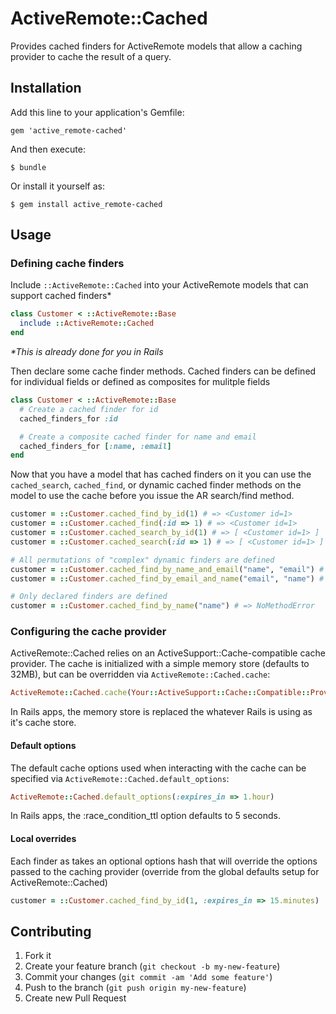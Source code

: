 # ActiveRemote::Cached

Provides cached finders for ActiveRemote models that allow a caching provider to cache the result of a query.

## Installation

Add this line to your application's Gemfile:

    gem 'active_remote-cached'

And then execute:

    $ bundle

Or install it yourself as:

    $ gem install active_remote-cached

## Usage

### Defining cache finders

Include `::ActiveRemote::Cached` into your ActiveRemote models that can support cached finders*

```Ruby
class Customer < ::ActiveRemote::Base
  include ::ActiveRemote::Cached
end
```

_*This is already done for you in Rails_

Then declare some cache finder methods. Cached finders can be defined for individual fields or defined as composites for mulitple fields

```Ruby
class Customer < ::ActiveRemote::Base
  # Create a cached finder for id
  cached_finders_for :id

  # Create a composite cached finder for name and email
  cached_finders_for [:name, :email]
end
```

Now that you have a model that has cached finders on it you can use the `cached_search`, `cached_find`, or dynamic cached finder methods on the model to use the cache before you issue the AR search/find method.

```Ruby
customer = ::Customer.cached_find_by_id(1) # => <Customer id=1>
customer = ::Customer.cached_find(:id => 1) # => <Customer id=1>
customer = ::Customer.cached_search_by_id(1) # => [ <Customer id=1> ]
customer = ::Customer.cached_search(:id => 1) # => [ <Customer id=1> ]
```

```Ruby
# All permutations of "complex" dynamic finders are defined
customer = ::Customer.cached_find_by_name_and_email("name", "email") # => <Customer id=1>
customer = ::Customer.cached_find_by_email_and_name("email", "name") # => <Customer id=1>

# Only declared finders are defined
customer = ::Customer.cached_find_by_name("name") # => NoMethodError
```

### Configuring the cache provider

ActiveRemote::Cached relies on an ActiveSupport::Cache-compatible cache provider. The cache is initialized with a simple memory store (defaults to 32MB), but can be overridden via `ActiveRemote::Cached.cache`:

```Ruby
ActiveRemote::Cached.cache(Your::ActiveSupport::Cache::Compatible::Provider.new)
```

In Rails apps, the memory store is replaced the whatever Rails is using as it's cache store.

#### Default options

The default cache options used when interacting with the cache can be specified via `ActiveRemote::Cached.default_options`:

```Ruby
ActiveRemote::Cached.default_options(:expires_in => 1.hour)
```

In Rails apps, the :race_condition_ttl option defaults to 5 seconds.

#### Local overrides

Each finder as takes an optional options hash that will override the options passed to the caching provider (override from the global defaults setup for ActiveRemote::Cached)

```Ruby
customer = ::Customer.cached_find_by_id(1, :expires_in => 15.minutes)
```

## Contributing

1. Fork it
2. Create your feature branch (`git checkout -b my-new-feature`)
3. Commit your changes (`git commit -am 'Add some feature'`)
4. Push to the branch (`git push origin my-new-feature`)
5. Create new Pull Request
